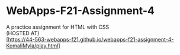 # WebApps-F21-Assignment-4
A practice assignment for HTML with CSS<br>
(HOSTED AT)<br> [https://44-563-webapps-f21.github.io/webapps-f21-assignment-4-KomaliMyla/play.html]

